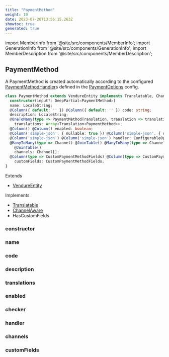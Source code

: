 ```yaml
---
title: "PaymentMethod"
weight: 10
date: 2023-07-20T13:56:15.263Z
showtoc: true
generated: true
---
```

<!-- This file was generated from the Vendure source. Do not modify. Instead, re-run the "docs:build" script -->
import MemberInfo from '@site/src/components/MemberInfo';
import GenerationInfo from '@site/src/components/GenerationInfo';
import MemberDescription from '@site/src/components/MemberDescription';


## PaymentMethod

<GenerationInfo sourceFile="packages/core/src/entity/payment-method/payment-method.entity.ts" sourceLine="21" packageName="@vendure/core" />

A PaymentMethod is created automatically according to the configured <a href='/typescript-api/payment/payment-method-handler#paymentmethodhandler'>PaymentMethodHandler</a>s defined
in the <a href='/typescript-api/payment/payment-options#paymentoptions'>PaymentOptions</a> config.

```ts title="Signature"
class PaymentMethod extends VendureEntity implements Translatable, ChannelAware, HasCustomFields {
  constructor(input?: DeepPartial<PaymentMethod>)
  name: LocaleString;
  @Column({ default: '' }) @Column({ default: '' }) code: string;
  description: LocaleString;
  @OneToMany(type => PaymentMethodTranslation, translation => translation.base, { eager: true }) @OneToMany(type => PaymentMethodTranslation, translation => translation.base, { eager: true })
    translations: Array<Translation<PaymentMethod>>;
  @Column() @Column() enabled: boolean;
  @Column('simple-json', { nullable: true }) @Column('simple-json', { nullable: true }) checker: ConfigurableOperation | null;
  @Column('simple-json') @Column('simple-json') handler: ConfigurableOperation;
  @ManyToMany(type => Channel) @JoinTable() @ManyToMany(type => Channel)
    @JoinTable()
    channels: Channel[];
  @Column(type => CustomPaymentMethodFields) @Column(type => CustomPaymentMethodFields)
    customFields: CustomPaymentMethodFields;
}
```
Extends

 * <a href='/typescript-api/entities/vendure-entity#vendureentity'>VendureEntity</a>


Implements

 * <a href='/typescript-api/entities/interfaces#translatable'>Translatable</a>
 * <a href='/typescript-api/entities/interfaces#channelaware'>ChannelAware</a>
 * HasCustomFields



### constructor

<MemberInfo kind="method" type="(input?: DeepPartial&#60;<a href='/typescript-api/entities/payment-method#paymentmethod'>PaymentMethod</a>&#62;) => PaymentMethod"   />


### name

<MemberInfo kind="property" type="LocaleString"   />


### code

<MemberInfo kind="property" type="string"   />


### description

<MemberInfo kind="property" type="LocaleString"   />


### translations

<MemberInfo kind="property" type="Array&#60;Translation&#60;<a href='/typescript-api/entities/payment-method#paymentmethod'>PaymentMethod</a>&#62;&#62;"   />


### enabled

<MemberInfo kind="property" type="boolean"   />


### checker

<MemberInfo kind="property" type="ConfigurableOperation | null"   />


### handler

<MemberInfo kind="property" type="ConfigurableOperation"   />


### channels

<MemberInfo kind="property" type="<a href='/typescript-api/entities/channel#channel'>Channel</a>[]"   />


### customFields

<MemberInfo kind="property" type="CustomPaymentMethodFields"   />


